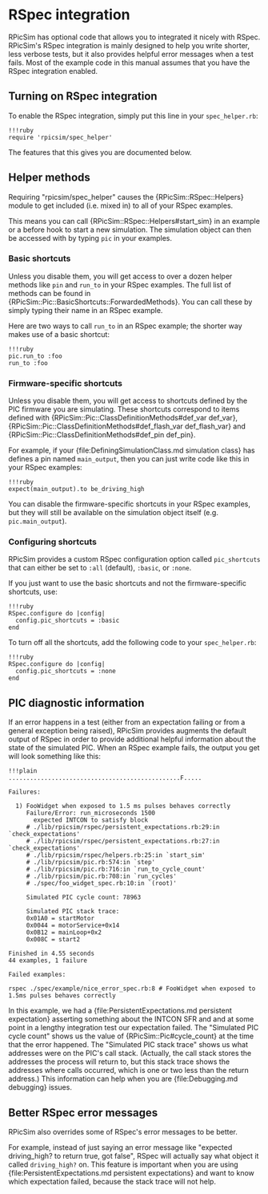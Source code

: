 RSpec integration
====

RPicSim has optional code that allows you to integrated it nicely with RSpec.
RPicSim's RSpec integration is mainly designed to help you write shorter, less verbose tests, but it also provides helpful error messages when a test fails.
Most of the example code in this manual assumes that you have the RSpec integration enabled.

Turning on RSpec integration
----

To enable the RSpec integration, simply put this line in your `spec_helper.rb`:

    !!!ruby
    require 'rpicsim/spec_helper'

The features that this gives you are documented below.


Helper methods
----

Requiring "rpicsim/spec_helper" causes the {RPicSim::RSpec::Helpers} module to get included (i.e. mixed in) to all of your RSpec examples.

This means you can call {RPicSim::RSpec::Helpers#start_sim} in an example or a before hook to start a new simulation.
The simulation object can then be accessed with by typing `pic` in your examples.

### Basic shortcuts

Unless you disable them, you will get access to over a dozen helper methods like `pin` and `run_to` in your RSpec examples.
The full list of methods can be found in {RPicSim::Pic::BasicShortcuts::ForwardedMethods}.
You can call these by simply typing their name in an RSpec example.

Here are two ways to call `run_to` in an RSpec example; the shorter way makes use of a basic shortcut:

    !!!ruby
    pic.run_to :foo
    run_to :foo


### Firmware-specific shortcuts

Unless you disable them, you will get access to shortcuts defined by the PIC firmware you are simulating.
These shortcuts correspond to items defined with {RPicSim::Pic::ClassDefinitionMethods#def_var def_var}, {RPicSim::Pic::ClassDefinitionMethods#def_flash_var def_flash_var} and {RPicSim::Pic::ClassDefinitionMethods#def_pin def_pin}.

For example, if your {file:DefiningSimulationClass.md simulation class} has defines a pin named `main_output`, then you can just write code like this in your RSpec examples:

    !!!ruby
    expect(main_output).to be_driving_high

You can disable the firmware-specific shortcuts in your RSpec examples, but they will still be available on the simulation object itself (e.g. `pic.main_output`).

### Configuring shortcuts

RPicSim provides a custom RSpec configuration option called `pic_shortcuts` that can either be set to `:all` (default), `:basic`, or `:none`.

If you just want to use the basic shortcuts and not the firmware-specific shortcuts, use:

    !!!ruby
    RSpec.configure do |config|
      config.pic_shortcuts = :basic
    end

To turn off all the shortcuts, add the following code to your `spec_helper.rb`:

    !!!ruby
    RSpec.configure do |config|
      config.pic_shortcuts = :none
    end


PIC diagnostic information
----

If an error happens in a test (either from an expectation failing or from a general exception being raised), RPicSim provides augments the default output of RSpec in order to provide additional helpful information about the state of the simulated PIC.
When an RSpec example fails, the output you get will look something like this:

    !!!plain
    ................................................F.....

    Failures:

      1) FooWidget when exposed to 1.5 ms pulses behaves correctly
         Failure/Error: run_microseconds 1500
           expected INTCON to satisfy block
         # ./lib/rpicsim/rspec/persistent_expectations.rb:29:in `check_expectations'
         # ./lib/rpicsim/rspec/persistent_expectations.rb:27:in `check_expectations'
         # ./lib/rpicsim/rspec/helpers.rb:25:in `start_sim'
         # ./lib/rpicsim/pic.rb:574:in `step'
         # ./lib/rpicsim/pic.rb:716:in `run_to_cycle_count'
         # ./lib/rpicsim/pic.rb:708:in `run_cycles'
         # ./spec/foo_widget_spec.rb:10:in `(root)'

         Simulated PIC cycle count: 78963

         Simulated PIC stack trace:
         0x01A0 = startMotor
         0x0044 = motorService+0x14
         0x0B12 = mainLoop+0x2
         0x008C = start2

    Finished in 4.55 seconds
    44 examples, 1 failure

    Failed examples:

    rspec ./spec/example/nice_error_spec.rb:8 # FooWidget when exposed to 1.5ms pulses behaves correctly

In this example, we had a {file:PersistentExpectations.md persistent expectation} asserting something about the INTCON SFR and and at some point in a lengthy integration test our expectation failed.
The "Simulated PIC cycle count" shows us the value of {RPicSim::Pic#cycle_count} at the time that the error happened.
The "Simulated PIC stack trace" shows us what addresses were on the PIC's call stack.
(Actually, the call stack stores the addresses the process will return to, but this stack trace shows the addresses where calls occurred, which is one or two less than the return address.)
This information can help when you are {file:Debugging.md debugging} issues.


Better RSpec error messages
----

RPicSim also overrides some of RSpec's error messages to be better.

For example, instead of just saying an error message like "expected driving_high? to return true, got false", RSpec will actually say what object it called `driving_high?` on.
This feature is important when you are using {file:PersistentExpectations.md persistent expectations} and want to know which expectation failed, because the stack trace will not help.